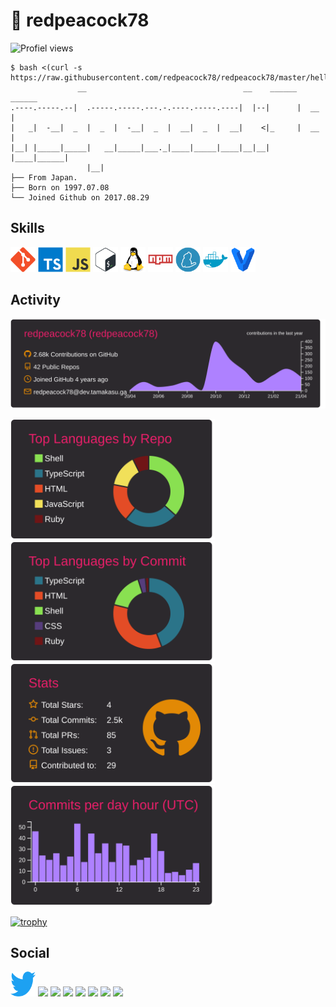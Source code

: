# :sushi: redpeacock78
![Profiel views](https://komarev.com/ghpvc/?username=redpeacock78)  
```console
$ bash <(curl -s https://raw.githubusercontent.com/redpeacock78/redpeacock78/master/hello.sh)
               __                                   __    ______ ______ 
.----.-----.--|  .-----.-----.---.-.----.-----.----|  |--|      |  __  |
|   _|  -__|  _  |  _  |  -__|  _  |  __|  _  |  __|    <|_     |  __  |
|__| |_____|_____|   __|_____|___._|____|_____|____|__|__| |____|______|
                 |__|
├── From Japan.
├── Born on 1997.07.08
└── Joined Github on 2017.08.29
```
## Skills
<img src="https://raw.githubusercontent.com/devicons/devicon/master/icons/git/git-original.svg" width="40"> <img src="https://raw.githubusercontent.com/devicons/devicon/master/icons/typescript/typescript-original.svg" width="40"> <img src="https://raw.githubusercontent.com/devicons/devicon/master/icons/javascript/javascript-original.svg" width="40"> <img src="https://raw.githubusercontent.com/devicons/devicon/master/icons/bash/bash-original.svg" width="40"> <img src="https://raw.githubusercontent.com/devicons/devicon/master/icons/linux/linux-original.svg" width="40"> <img src="https://raw.githubusercontent.com/devicons/devicon/master/icons/npm/npm-original-wordmark.svg" width="40"> <img src="https://raw.githubusercontent.com/devicons/devicon/master/icons/yarn/yarn-original.svg" width="40"> <img src="https://raw.githubusercontent.com/devicons/devicon/master/icons/docker/docker-plain.svg" width="40"> <img src="https://raw.githubusercontent.com/devicons/devicon/master/icons/vagrant/vagrant-original.svg" width="40">
## Activity
<img src="https://raw.githubusercontent.com/redpeacock78/redpeacock78/master/profile-summary-card-output/monokai/0-profile-details.svg" width="654">

<img src="https://raw.githubusercontent.com/redpeacock78/redpeacock78/master/profile-summary-card-output/monokai/1-repos-per-language.svg" width="327"><img src="https://raw.githubusercontent.com/redpeacock78/redpeacock78/master/profile-summary-card-output/monokai/2-most-commit-language.svg" width="327">
<img src="https://raw.githubusercontent.com/redpeacock78/redpeacock78/master/profile-summary-card-output/monokai/3-stats.svg" width="327"><img src="https://raw.githubusercontent.com/redpeacock78/redpeacock78/master/profile-summary-card-output/monokai/4-productive-time.svg" width="327">

[![trophy](https://github-profile-trophy.vercel.app/?username=redpeacock78&theme=onedark&no-frame=true)](https://github.com/ryo-ma/github-profile-trophy)
## Social
[<img src="https://raw.githubusercontent.com/devicons/devicon/master/icons/twitter/twitter-original.svg" width="40">](https://twitter.com/kazuki_199778)
[<img src="https://upload.wikimedia.org/wikipedia/commons/4/48/Mastodon_Logotype_%28Simple%29.svg" width="40">](https://mstdn.jp/@redpeacock78)
[<img src="https://cdn.worldvectorlogo.com/logos/sina-weibo-2.svg" width="50">](https://weibo.com/u/5511883870)
[<img src="https://upload.wikimedia.org/wikipedia/commons/8/82/Telegram_logo.svg" width="40">](https://t.me/redpeacock78)
[<img src="https://upload.wikimedia.org/wikipedia/commons/4/46/Generic_Feed-icon.svg" width="40">](https://redpeacock78.github.io)
[<img src="https://cdn.worldvectorlogo.com/logos/linkedin-icon-2.svg" width="40">](https://www.linkedin.com/in/redpeacock78)
[<img src="https://upload.wikimedia.org/wikipedia/commons/thumb/5/58/Echo_link-blue_icon_slanted.svg/1200px-Echo_link-blue_icon_slanted.svg.png" width="40">](https://portfolio.forkwell.com/@redpeacock78)
[<img src="https://upload.wikimedia.org/wikipedia/commons/thumb/5/58/Echo_link-blue_icon_slanted.svg/1200px-Echo_link-blue_icon_slanted.svg.png" width="40">](https://findy-code.io/share_profiles/MtDP20ib6UJ7S)
